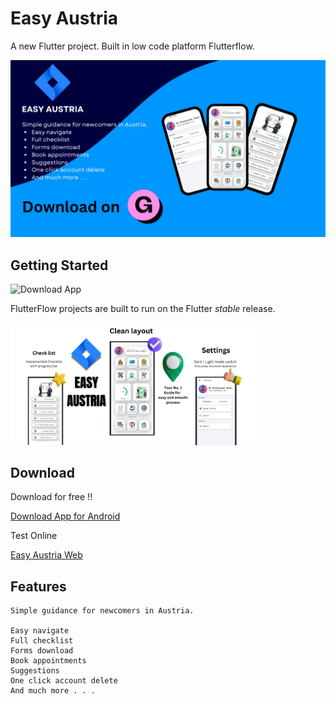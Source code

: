 # Easy Austria

A new Flutter project. Built in low code platform Flutterflow.

<img src="EASY AUSTRIA.png" alt="Easy Austria" width="600">

## Getting Started

<img src="https://github.com/sumon-ohid/Easy-Austria/assets/117649754/b2260fe1-a890-45dc-a26e-26057985c258" alt="Download App" width="400" height="500">

FlutterFlow projects are built to run on the Flutter _stable_ release.

<img src="Your paragraph text.png" alt="Your paragraph text" width="400">

## Download

Download for free !!

[Download App for Android](https://www.mediafire.com/file/jioqjotbj8m7dyy/Easy-Austria-app.apk/file)

Test Online

[Easy Austria Web](https://sumon.flutterflow.app)

## Features

```
Simple guidance for newcomers in Austria.

Easy navigate
Full checklist
Forms download
Book appointments
Suggestions
One click account delete
And much more . . . 
```
